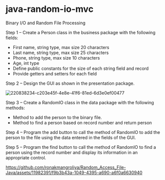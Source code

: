 # java-random-io-mvc
Binary I/O and Random File Processing

Step 1 – Create a Person class in the business package with the following fields:
- First name, string type, max size 20 characters
- Last name, string type, max size 25 characters
- Phone, string type, max size 10 characters
- Age, int type
- Define public constants for the size of each string field and record
- Provide getters and setters for each field

Step 2 – Design the GUI as shown in the presentation package.

![220838234-c203e45f-4e8e-41f6-81ed-6d3e0ef00477](https://github.com/ronakmangroliya/Random_Access_File-Java/assets/11982391/a1fc4741-c085-419e-93fe-a687742bce35)


Step 3 – Create a RandomIO class in the data package with the following methods:
- Method to add the person to the binary file.
- Method to find a person based on record number and return person

Step 4 – Program the add button to call the method of RandomIO to add the person to the file using the data entered in the fields of the GUI.

Step 5 – Program the find button to call the method of RandomIO to find a person using the record number and display its information in an appropriate control.





https://github.com/ronakmangroliya/Random_Access_File-Java/assets/11982391/f9b3b43a-1049-4395-a690-a6f0a6630940


